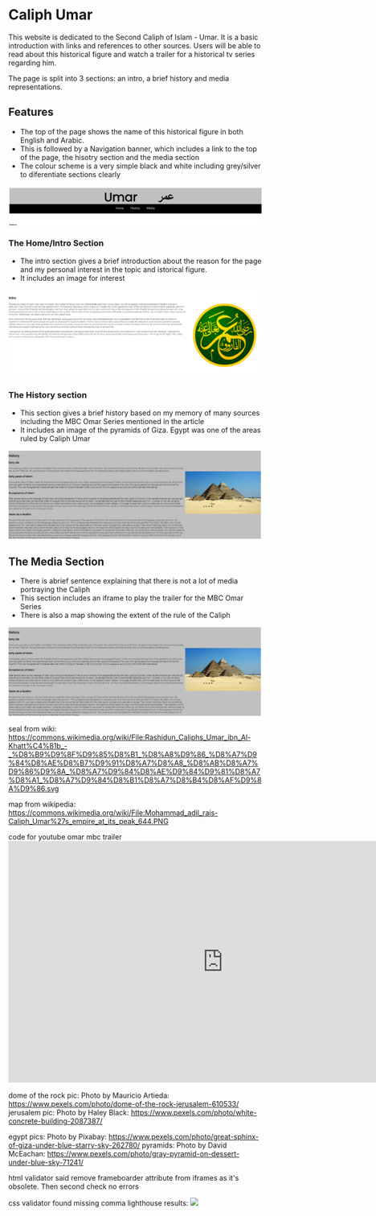 # Caliph Umar 

This website is dedicated to the Second Caliph of Islam - Umar. It is a basic introduction with links and references to other sources. Users will be able to read about this historical figure and watch a trailer for a historical tv series regarding him.

The page is split into 3 sections: an intro, a brief history and media representations.

## Features

* The top of the page shows the name of this historical figure in both English and Arabic.
* This is followed by a Navigation banner, which includes a link to the top of the page, the hisotry section and the media section
* The colour scheme is a very simple black and white including grey/silver to diferentiate sections clearly

![banner image](assets/images/banner.png)

### The Home/Intro Section

* The intro section gives a brief introduction about the reason for the page and my personal interest in the topic and istorical figure.
* It includes an image for interest

![intro screenshot](assets/images/Intro.png)

### The History section

* This section gives a brief history based on my memory of many sources including the MBC Omar Series mentioned in the article
* It includes an image of the pyramids of Giza. Egypt was one of the areas ruled by Caliph Umar

![history screenshot](assets/images/history.png)

## The Media Section

* There is abrief sentence explaining that there is not a lot of media portraying the Caliph
* This section includes an iframe to play the trailer for the MBC Omar Series
* There is also a map showing the extent of the rule of the Caliph

![media screenshot](assets/images/history.png)

seal from wiki: https://commons.wikimedia.org/wiki/File:Rashidun_Caliphs_Umar_ibn_Al-Khatt%C4%81b_-_%D8%B9%D9%8F%D9%85%D8%B1_%D8%A8%D9%86_%D8%A7%D9%84%D8%AE%D8%B7%D9%91%D8%A7%D8%A8_%D8%AB%D8%A7%D9%86%D9%8A_%D8%A7%D9%84%D8%AE%D9%84%D9%81%D8%A7%D8%A1_%D8%A7%D9%84%D8%B1%D8%A7%D8%B4%D8%AF%D9%8A%D9%86.svg

map from wikipedia: https://commons.wikimedia.org/wiki/File:Mohammad_adil_rais-Caliph_Umar%27s_empire_at_its_peak_644.PNG

code for youtube omar mbc trailer<iframe width="853" height="480" src="https://www.youtube.com/embed/l-vFh_q03kw" title="Omar Series Official Trailer" frameborder="0" allow="accelerometer; autoplay; clipboard-write; encrypted-media; gyroscope; picture-in-picture" allowfullscreen></iframe>

dome of the rock pic: Photo by Mauricio Artieda: https://www.pexels.com/photo/dome-of-the-rock-jerusalem-610533/
jerusalem pic: Photo by Haley Black: https://www.pexels.com/photo/white-concrete-building-2087387/

egypt pics: Photo by Pixabay: https://www.pexels.com/photo/great-sphinx-of-giza-under-blue-starry-sky-262780/
pyramids: Photo by David McEachan: https://www.pexels.com/photo/gray-pyramid-on-dessert-under-blue-sky-71241/


html validator said remove frameboarder attribute from iframes as it's obsolete. Then second check no errors

css validator found missing comma 
 lighthouse results: ![](vscode-remote://uhassam0-cimilestone1ca-n5j9mm1s2qw.ws-eu70.gitpod.io/workspace/CI-Milestone-1-Caliph-Umar/assets/images/lighthouse.png)
